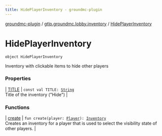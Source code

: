 ```yaml
---
title: HidePlayerInventory - groundmc-plugin
---
```


[groundmc-plugin](../../index.html) / [gtlp.groundmc.lobby.inventory](../index.html) / [HidePlayerInventory](.)

# HidePlayerInventory

`object HidePlayerInventory`

Inventory with clickable items to hide other players

### Properties

| [TITLE](-t-i-t-l-e.html) | `const val TITLE: `[`String`](https://kotlinlang.org/api/latest/jvm/stdlib/kotlin/-string/index.html)<br>Title of the inventory ("Hide") |

### Functions

| [create](create.html) | `fun create(player: `[`Player`](https://hub.spigotmc.org/javadocs/spigot/org/bukkit/entity/Player.html)`): `[`Inventory`](https://hub.spigotmc.org/javadocs/spigot/org/bukkit/inventory/Inventory.html)<br>Creates an inventory for a player that is used to select the visibility state of other players. |

